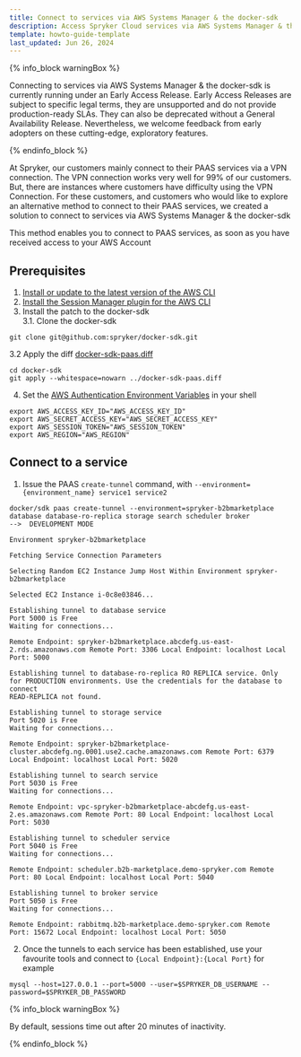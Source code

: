 ```yaml
---
title: Connect to services via AWS Systems Manager & the docker-sdk
description: Access Spryker Cloud services via AWS Systems Manager & the docker-sdk.
template: howto-guide-template
last_updated: Jun 26, 2024
---
```


{% info_block warningBox %}

Connecting to services via AWS Systems Manager & the docker-sdk is currently running under an Early Access Release. Early Access Releases are subject to specific legal terms, they are unsupported and do not provide production-ready SLAs. They can also be deprecated without a General Availability Release. Nevertheless, we welcome feedback from early adopters on these cutting-edge, exploratory features.

{% endinfo_block %}

At Spryker, our customers mainly connect to their PAAS services via a VPN connection. The VPN connection works very well for 99% of our customers. But, there are instances where customers have difficulty using the VPN Connection. For these customers, and customers who would like to explore an alternative method to connect to their PAAS services, we created a solution to connect to services via AWS Systems Manager & the docker-sdk

This method enables you to connect to PAAS services, as soon as you have received access to your AWS Account

## Prerequisites
1. [Install or update to the latest version of the AWS CLI](https://docs.aws.amazon.com/cli/latest/userguide/getting-started-install.html)
2. [Install the Session Manager plugin for the AWS CLI](https://docs.aws.amazon.com/systems-manager/latest/userguide/session-manager-working-with-install-plugin.html)
3. Install the patch to the docker-sdk  
3.1. Clone the docker-sdk
```shell
git clone git@github.com:spryker/docker-sdk.git
```  
3.2 Apply the diff [docker-sdk-paas.diff](https://github.com/spryker-community/docker-sdk-vpn-alternative/commit/009ecdedbad9d99505de6210064dcb2fa194b20e.diff)
```shell
cd docker-sdk
git apply --whitespace=nowarn ../docker-sdk-paas.diff
```

4. Set the [AWS Authentication Environment Variables](https://docs.aws.amazon.com/cli/latest/userguide/cli-configure-envvars.html#envvars-set) in your shell
```shell
export AWS_ACCESS_KEY_ID="AWS_ACCESS_KEY_ID"
export AWS_SECRET_ACCESS_KEY="AWS_SECRET_ACCESS_KEY"
export AWS_SESSION_TOKEN="AWS_SESSION_TOKEN"
export AWS_REGION="AWS_REGION"
```

## Connect to a service

1. Issue the PAAS `create-tunnel` command, with `--environment={environment_name} service1 service2`
```shell
docker/sdk paas create-tunnel --environment=spryker-b2bmarketplace database database-ro-replica storage search scheduler broker
-->  DEVELOPMENT MODE

Environment spryker-b2bmarketplace

Fetching Service Connection Parameters

Selecting Random EC2 Instance Jump Host Within Environment spryker-b2bmarketplace

Selected EC2 Instance i-0c8e03846...

Establishing tunnel to database service
Port 5000 is Free
Waiting for connections...

Remote Endpoint: spryker-b2bmarketplace.abcdefg.us-east-2.rds.amazonaws.com Remote Port: 3306 Local Endpoint: localhost Local Port: 5000

Establishing tunnel to database-ro-replica RO REPLICA service. Only for PRODUCTION environments. Use the credentials for the database to connect
READ-REPLICA not found.

Establishing tunnel to storage service
Port 5020 is Free
Waiting for connections...

Remote Endpoint: spryker-b2bmarketplace-cluster.abcdefg.ng.0001.use2.cache.amazonaws.com Remote Port: 6379 Local Endpoint: localhost Local Port: 5020

Establishing tunnel to search service
Port 5030 is Free
Waiting for connections...

Remote Endpoint: vpc-spryker-b2bmarketplace-abcdefg.us-east-2.es.amazonaws.com Remote Port: 80 Local Endpoint: localhost Local Port: 5030

Establishing tunnel to scheduler service
Port 5040 is Free
Waiting for connections...

Remote Endpoint: scheduler.b2b-marketplace.demo-spryker.com Remote Port: 80 Local Endpoint: localhost Local Port: 5040

Establishing tunnel to broker service
Port 5050 is Free
Waiting for connections...

Remote Endpoint: rabbitmq.b2b-marketplace.demo-spryker.com Remote Port: 15672 Local Endpoint: localhost Local Port: 5050
```
2. Once the tunnels to each service has been established, use your favourite tools and connect to `{Local Endpoint}:{Local Port}` for example 
```shell
mysql --host=127.0.0.1 --port=5000 --user=$SPRYKER_DB_USERNAME --password=$SPRYKER_DB_PASSWORD
```

{% info_block warningBox %}

By default, sessions time out after 20 minutes of inactivity.

{% endinfo_block %}
